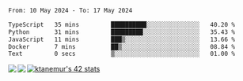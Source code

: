 <!--START_SECTION:waka-->

```txt
From: 10 May 2024 - To: 17 May 2024

TypeScript   35 mins         ██████████░░░░░░░░░░░░░░░   40.20 %
Python       31 mins         █████████░░░░░░░░░░░░░░░░   35.43 %
JavaScript   11 mins         ███▒░░░░░░░░░░░░░░░░░░░░░   13.66 %
Docker       7 mins          ██▒░░░░░░░░░░░░░░░░░░░░░░   08.84 %
Text         0 secs          ▒░░░░░░░░░░░░░░░░░░░░░░░░   01.00 %
```

<!--END_SECTION:waka-->
<a href="https://github.com/anuraghazra/github-readme-stats">
  <img align="left" src="https://github-readme-stats.vercel.app/api?username=Tanesan&count_private=true&show_icons=true" />
<img align="left" src="https://github-readme-stats.vercel.app/api/top-langs/?username=Tanesan" />
</a>

[![ktanemur's 42 stats](https://badge42.vercel.app/api/v2/cl1wslf6s002109l771rng2w8/stats?cursusId=21&coalitionId=62)](https://github.com/JaeSeoKim/badge42)
